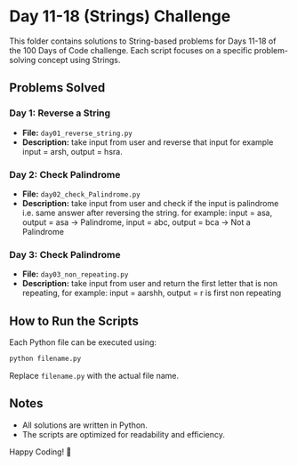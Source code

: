 # Day 11-18 (Strings) Challenge

This folder contains solutions to String-based problems for Days 11-18 of the 100 Days of Code challenge. Each script focuses on a specific problem-solving concept using Strings.

## Problems Solved

### Day 1: Reverse a String
- **File:** `day01_reverse_string.py`
- **Description:** take input from user and reverse that input for example input = arsh,
output = hsra.

### Day 2: Check Palindrome
- **File:** `day02_check_Palindrome.py`
- **Description:** take input from user and check if the input is palindrome i.e. same answer after reversing the string. for example: input = asa, output = asa -> Palindrome, input = abc, output = bca -> Not a Palindrome

### Day 3: Check Palindrome
- **File:** `day03_non_repeating.py`
- **Description:** take input from user and return the first letter that is non repeating, for example: input = aarshh, output = r is first non repeating


## How to Run the Scripts
Each Python file can be executed using:
```bash
python filename.py
```
Replace `filename.py` with the actual file name.

## Notes
- All solutions are written in Python.
- The scripts are optimized for readability and efficiency.

Happy Coding! 🚀
